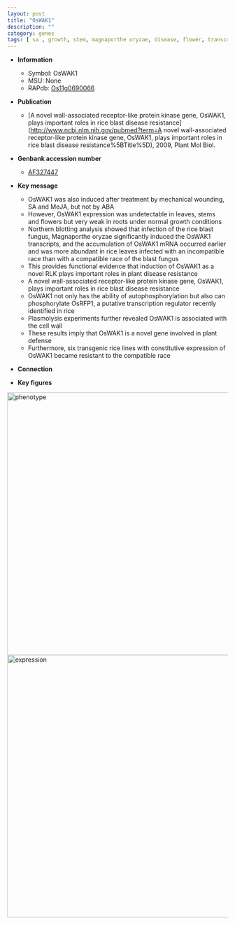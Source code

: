 ```yaml
---
layout: post
title: "OsWAK1"
description: ""
category: genes
tags: [ sa , growth, stem, magnaporthe oryzae, disease, flower, transcription regulator, root, blast, cell wall, defense, disease resistance, blast disease, resistant]
---
```


* **Information**  
    + Symbol: OsWAK1  
    + MSU: None  
    + RAPdb: [Os11g0690066](http://rapdb.dna.affrc.go.jp/viewer/gbrowse_details/irgsp1?name=Os11g0690066)  

* **Publication**  
    + [A novel wall-associated receptor-like protein kinase gene, OsWAK1, plays important roles in rice blast disease resistance](http://www.ncbi.nlm.nih.gov/pubmed?term=A novel wall-associated receptor-like protein kinase gene, OsWAK1, plays important roles in rice blast disease resistance%5BTitle%5D), 2009, Plant Mol Biol.

* **Genbank accession number**  
    + [AF327447](http://www.ncbi.nlm.nih.gov/nuccore/AF327447)

* **Key message**  
    + OsWAK1 was also induced after treatment by mechanical wounding, SA and MeJA, but not by ABA
    + However, OsWAK1 expression was undetectable in leaves, stems and flowers but very weak in roots under normal growth conditions
    + Northern blotting analysis showed that infection of the rice blast fungus, Magnaporthe oryzae significantly induced the OsWAK1 transcripts, and the accumulation of OsWAK1 mRNA occurred earlier and was more abundant in rice leaves infected with an incompatible race than with a compatible race of the blast fungus
    + This provides functional evidence that induction of OsWAK1 as a novel RLK plays important roles in plant disease resistance
    + A novel wall-associated receptor-like protein kinase gene, OsWAK1, plays important roles in rice blast disease resistance
    + OsWAK1 not only has the ability of autophosphorylation but also can phosphorylate OsRFP1, a putative transcription regulator recently identified in rice
    + Plasmolysis experiments further revealed OsWAK1 is associated with the cell wall
    + These results imply that OsWAK1 is a novel gene involved in plant defense
    + Furthermore, six transgenic rice lines with constitutive expression of OsWAK1 became resistant to the compatible race

* **Connection**  

* **Key figures**  
<img src="http://ricencode.github.io/images/OsWAK1.pheno.png" alt="phenotype"  style="width: 600px;"/>

<img src="http://ricencode.github.io/images/OsWAK1.exp.png" alt="expression"  style="width: 600px;"/>


